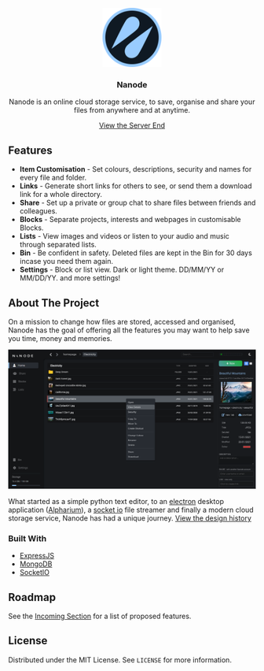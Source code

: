 <!-- PROJECT LOGO -->
<p align="center">
  <a href="https://nanode.one/">
    <img src="/assets/logo/Nanode Dark Circle.png" alt="Logo" width="120" height="120">
  </a>
</p>

<div align="center">
  <h3 align="center" href='https://nanode.one/'>Nanode</h3>

  <p align="center">
    Nanode is an online cloud storage service, to save, organise and share your files from anywhere and at anytime.
  </p>
  
  [View the Server End](https://github.com/BenHinson/Nanode-Server)
</div>

<!-- Features -->
## Features
- **Item Customisation** - Set colours, descriptions, security and names for every file and folder.
- **Links** - Generate short links for others to see, or send them a download link for a whole directory.
- **Share** - Set up a private or group chat to share files between friends and colleagues.
- **Blocks** - Separate projects, interests and webpages in customisable Blocks.
- **Lists** - View images and videos or listen to your audio and music through separated lists.
- **Bin** - Be confident in safety. Deleted files are kept in the Bin for 30 days incase you need them again.
- **Settings** - Block or list view. Dark or light theme. DD/MM/YY or MM/DD/YY. and more settings!

<!-- ABOUT THE PROJECT -->
## About The Project

On a mission to change how files are stored, accessed and organised, Nanode has the goal of offering all the features you may want to help save you time, money and memories.

![Nanode Screenshot](/assets/covers/overview.png)

What started as a simple python text editor, to an [electron](https://www.electronjs.org/) desktop application ([Alpharium](https://github.com/BenHinson/Alpharium)), a [socket io](https://socket.io/) file streamer and finally a modern cloud storage service, Nanode has had a unique journey. [View the design history](https://dev.nanode.one/design)

### Built With

* [ExpressJS](https://expressjs.com/)
* [MongoDB](https://www.mongodb.com/)
* [SocketIO](https://socket.io/)


<!-- ROADMAP -->
## Roadmap

See the [Incoming Section](https://dev.nanode.one/) for a list of proposed features.


<!-- LICENSE -->
## License

Distributed under the MIT License. See `LICENSE` for more information.
